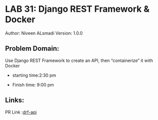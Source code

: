 # LAB 31: Django REST Framework & Docker
Author: Niveen ALsmadi Version: 1.0.0

## Problem Domain: 

Use Django REST Framework to create an API, then “containerize” it with Docker

- starting time:2:30 pm

- Finish time: 9:00 pm

## Links:
PR Link :[drf-api](https://github.com/NiveenAlSmadi/drf-api/pull/1)